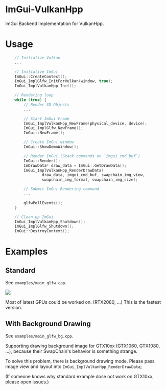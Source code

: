 # ImGui-VulkanHpp
ImGui Backend Implementation for VulkanHpp.

# Usage
```cpp
    // Initialize Vulkan
    ...

    // Initialize ImGui
    ImGui::CreateContext();
    ImGui_ImplGlfw_InitForVulkan(window, true);
    ImGui_ImplVulkanHpp_Init();

    // Rendering loop
    while (true) {
        // Render 3D Objects
        ...

        // Start ImGui Frame
        ImGui_ImplVulkanHpp_NewFrame(physical_device, device);
        ImGui_ImplGlfw_NewFrame();
        ImGui::NewFrame();

        // Create ImGui window
        ImGui::ShowDemoWindow();

        // Render ImGui (Stack commands on `imgui_cmd_buf`)
        ImGui::Render();
        ImDrawData* draw_data = ImGui::GetDrawData();
        ImGui_ImplVulkanHpp_RenderDrawData(
                draw_data, imgui_cmd_buf, swapchain_img_view,
                swapchain_img_format, swapchain_img_size);

        // Submit ImGui Rendering command
        ...

        glfwPollEvents();
    }

    // Clean up ImGui
    ImGui_ImplVulkanHpp_Shutdown();
    ImGui_ImplGlfw_Shutdown();
    ImGui::DestroyContext();
```

# Examples
## Standard
See `examples/main_glfw.cpp`.

<img src="https://raw.githubusercontent.com/takiyu/ImGui-VulkanHpp/master/data/example.png">

Most of latest GPUs could be worked on. (RTX2080, ...)
This is the fastest version.

## With Background Drawing
See `examples/main_glfw_bg.cpp`.

Supporting drawing background image for GTX10xx (GTX1060, GTX1080, ...),
because their SwapChain's behavior is something strange.

To solve this problem, there is background drawing mode.
Please pass image view and layout into `ImGui_ImplVulkanHpp_RenderDrawData`;

(If someone knows why standard example dose not work on GTX10xx,
 please open issues.)
